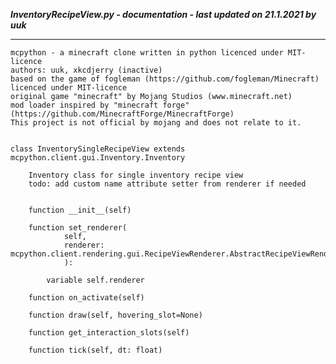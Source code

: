 ***InventoryRecipeView.py - documentation - last updated on 21.1.2021 by uuk***
___

    mcpython - a minecraft clone written in python licenced under MIT-licence
    authors: uuk, xkcdjerry (inactive)
    based on the game of fogleman (https://github.com/fogleman/Minecraft) licenced under MIT-licence
    original game "minecraft" by Mojang Studios (www.minecraft.net)
    mod loader inspired by "minecraft forge" (https://github.com/MinecraftForge/MinecraftForge)
    This project is not official by mojang and does not relate to it.


    class InventorySingleRecipeView extends mcpython.client.gui.Inventory.Inventory
        
        Inventory class for single inventory recipe view
        todo: add custom name attribute setter from renderer if needed


        function __init__(self)

        function set_renderer(
                self,
                renderer: mcpython.client.rendering.gui.RecipeViewRenderer.AbstractRecipeViewRenderer,
                ):

            variable self.renderer

        function on_activate(self)

        function draw(self, hovering_slot=None)

        function get_interaction_slots(self)

        function tick(self, dt: float)
